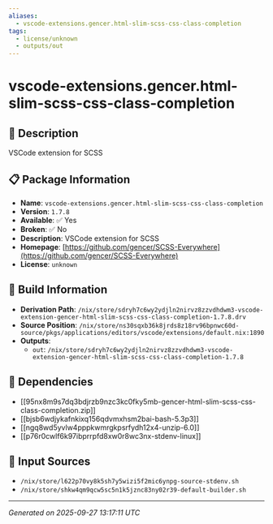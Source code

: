 ```yaml
---
aliases:
  - vscode-extensions.gencer.html-slim-scss-css-class-completion
tags:
  - license/unknown
  - outputs/out
---
```


# vscode-extensions.gencer.html-slim-scss-css-class-completion

## 📝 Description

VSCode extension for SCSS

## 📋 Package Information

- **Name**: `vscode-extensions.gencer.html-slim-scss-css-class-completion`
- **Version**: `1.7.8`
- **Available**: ✅ Yes
- **Broken**: ✅ No
- **Description**: VSCode extension for SCSS
- **Homepage**: [https://github.com/gencer/SCSS-Everywhere](https://github.com/gencer/SCSS-Everywhere)
- **License**: `unknown`

## 🔧 Build Information

- **Derivation Path**: `/nix/store/sdryh7c6wy2ydjln2nirvz8zzvdhdwm3-vscode-extension-gencer-html-slim-scss-css-class-completion-1.7.8.drv`
- **Source Position**: `/nix/store/ns30sqxb36k8jrds8z18rv96bpnwc60d-source/pkgs/applications/editors/vscode/extensions/default.nix:1890`
- **Outputs**:
  - `out`:  `/nix/store/sdryh7c6wy2ydjln2nirvz8zzvdhdwm3-vscode-extension-gencer-html-slim-scss-css-class-completion-1.7.8`

## 🔗 Dependencies

- [[95nx8m9s7dq3bdjrzb9nzc3kc0fky5mb-gencer-html-slim-scss-css-class-completion.zip]]
- [[bjsb6wdjykafnkixq156qdvmxhsm2bai-bash-5.3p3]]
- [[ngq8wd5yvlw4pppkwmrgkpsrfydh12x4-unzip-6.0]]
- [[p76r0cwlf6k97ibprrpfd8xw0r8wc3nx-stdenv-linux]]

## 📁 Input Sources

- `/nix/store/l622p70vy8k5sh7y5wizi5f2mic6ynpg-source-stdenv.sh`
- `/nix/store/shkw4qm9qcw5sc5n1k5jznc83ny02r39-default-builder.sh`

---
*Generated on 2025-09-27 13:17:11 UTC*
